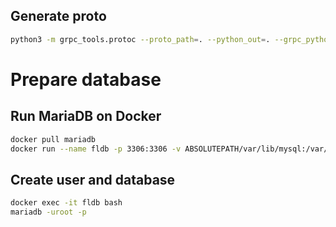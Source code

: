 ## Generate proto

```bash
python3 -m grpc_tools.protoc --proto_path=. --python_out=. --grpc_python_out=. ./helloworld.proto
```

# Prepare database

## Run MariaDB on Docker

```bash
docker pull mariadb
docker run --name fldb -p 3306:3306 -v ABSOLUTEPATH/var/lib/mysql:/var/lib/mysql -e MARIADB_ROOT_PASSWORD=my-secret-pw -d mariadb:latest
```

## Create user and database

```bash
docker exec -it fldb bash
mariadb -uroot -p
```


